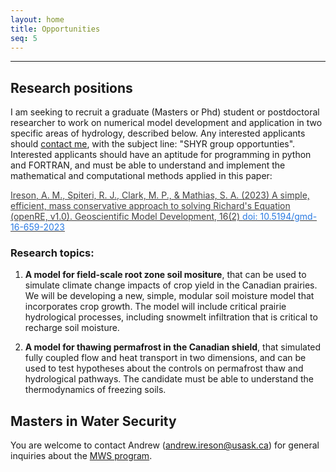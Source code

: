 ```yaml
---
layout: home
title: Opportunities
seq: 5  
---
```


<hr>

## Research positions

I am seeking to recruit a graduate (Masters or Phd) student or postdoctoral researcher to work on numerical model development and application in two specific areas of hydrology, described below. Any interested applicants should <a href="mailto:andrew.ireson@usask.ca">contact me</a>, with the subject line: "SHYR group opportunties". Interested applicants should have an aptitude for programming in python and FORTRAN, and must be able to understand and implement the mathematical and computational methods applied in this paper: 

<a href="https://doi.org/10.5194/gmd-16-659-2023" style="color: #3f3f3f;">
Ireson, A. M., Spiteri, R. J., Clark, M. P., &amp; Mathias, S. A. (2023)
A simple, efficient, mass conservative approach to solving Richard's Equation (openRE, v1.0). Geoscientific Model Development, 16(2) <span style="color: #2a7ae2;">doi: 10.5194/gmd-16-659-2023</span></a>

### Research topics:

1. **A model for field-scale root zone soil mositure**, that can be used to simulate climate change impacts of crop yield in the Canadian prairies. We will be developing a new, simple, modular soil moisture model that incorporates crop growth. The model will include critical prairie hydrological processes, including snowmelt infiltration that is critical to recharge soil moisture.

2. **A model for thawing permafrost in the Canadian shield**, that simulated fully coupled flow and heat transport in two dimensions, and can be used to test hypotheses about the controls on permafrost thaw and hydrological pathways. The candidate must be able to understand the thermodynamics of freezing soils. 

## Masters in Water Security

You are welcome to contact Andrew (<a href="mailto:andrew.ireson@usask.ca">andrew.ireson@usask.ca</a>) for general inquiries about the <a href="https://grad.usask.ca/programs/water-security.php">MWS program</a>.
